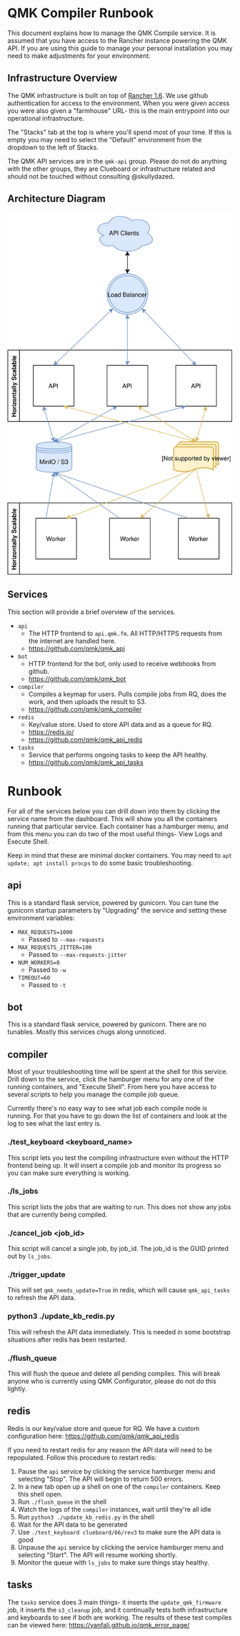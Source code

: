 # QMK Compiler Runbook

This document explains how to manage the QMK Compile service. It is assumed that you have access to the Rancher instance powering the QMK API. If you are using this guide to manage your personal installation you may need to make adjustments for your environment.

## Infrastructure Overview

The QMK infrastructure is built on top of [Rancher 1.6](https://rancher.com/docs/rancher/v1.6/en/). We use github authentication for access to the environment. When you were given access you were also given a "farmhouse" URL- this is the main entrypoint into our operational infrastructure.

The "Stacks" tab at the top is where you'll spend most of your time. If this is empty you may need to select the "Default" environment from the dropdown to the left of Stacks.

The QMK API services are in the `qmk-api` group. Please do not do anything with the other groups, they are Clueboard or infrastructure related and should not be touched without consulting @skullydazed.

## Architecture Diagram

![QMK API Architecture. API Clients speak HTTP to the load balancer, which distributes those requests to API nodes. Those nodes communicate with S3 and RQ to deliver information about jobs to clients. Worker nodes in the background pull jobs from RQ and store the results of those jobs in S3.](https://github.com/qmk/qmk_api/raw/master/docs/architecture.svg?sanitize=true)

## Services

This section will provide a brief overview of the services.

* `api`
    * The HTTP frontend to `api.qmk.fm`. All HTTP/HTTPS requests from the internet are handled here.
    * https://github.com/qmk/qmk_api
* `bot`
    * HTTP frontend for the bot, only used to receive webhooks from github.
    * https://github.com/qmk/qmk_bot
* `compiler`
    * Compiles a keymap for users. Pulls compile jobs from RQ, does the work, and then uploads the result to S3.
    * https://github.com/qmk/qmk_compiler
* `redis`
    * Key/value store. Used to store API data and as a queue for RQ.
    * https://redis.io/
    * https://github.com/qmk/qmk_api_redis
* `tasks`
    * Service that performs ongoing tasks to keep the API healthy.
    * https://github.com/qmk/qmk_api_tasks

# Runbook

For all of the services below you can drill down into them by clicking the service name from the dashboard. This will show you all the containers running that particular service. Each container has a hamburger menu, and from this menu you can do two of the most useful things- View Logs and Execute Shell.

Keep in mind that these are minimal docker containers. You may need to `apt update; apt install procps` to do some basic troubleshooting.

## api

This is a standard flask service, powered by gunicorn. You can tune the gunicorn startup parameters by "Upgrading" the service and setting these environment variables:

* `MAX_REQUESTS=1000`
    * Passed to `--max-requests`
* `MAX_REQUESTS_JITTER=100`
    * Passed to `--max-requests-jitter`
* `NUM_WORKERS=8`
    * Passed to `-w`
* `TIMEOUT=60`
    * Passed to `-t`

## bot

This is a standard flask service, powered by gunicorn. There are no tunables. Mostly this services chugs along unnoticed.

## compiler

Most of your troubleshooting time will be spent at the shell for this service. Drill down to the service, click the hamburger menu for any one of the running containers, and "Execute Shell". From here you have access to several scripts to help you manage the compile job queue.

Currently there's no easy way to see what job each compile node is running. For that you have to go down the list of containers and look at the log to see what the last entry is.

### ./test_keyboard <keyboard_name>

This script lets you test the compiling infrastructure even without the HTTP frontend being up. It will insert a compile job and monitor its progress so you can make sure everything is working.

### ./ls_jobs

This script lists the jobs that are waiting to run. This does not show any jobs that are currently being compiled.

### ./cancel_job <job_id>

This script will cancel a single job, by job_id. The job_id is the GUID printed out by `ls_jobs`.

### ./trigger_update

This will set `qmk_needs_update=True` in redis, which will cause `qmk_api_tasks` to refresh the API data.

### python3 ./update_kb_redis.py

This will refresh the API data immediately. This is needed in some bootstrap situations after redis has been restarted.

### ./flush_queue

This will flush the queue and delete all pending compiles. This will break anyone who is currently using QMK Configurator, please do not do this lightly.

## redis

Redis is our key/value store and queue for RQ. We have a custom configuration here: <https://github.com/qmk/qmk_api_redis>

If you need to restart redis for any reason the API data will need to be repopulated. Follow this procedure to restart redis:

1. Pause the `api` service by clicking the service hamburger menu and selecting "Stop". The API will begin to return 500 errors.
2. In a new tab open up a shell on one of the `compiler` containers. Keep this shell open.
3. Run `./flush_queue` in the shell
4. Watch the logs of the `compiler` instances, wait until they're all idle
5. Run `python3 ./update_kb_redis.py` in the shell
6. Wait for the API data to be generated
7. Use `./test_keyboard clueboard/66/rev3` to make sure the API data is good
8. Unpause the `api` service by clicking the service hamburger menu and selecting "Start". The API will resume working shortly.
9. Monitor the queue with `ls_jobs` to make sure things stay healthy.

## tasks

The `tasks` service does 3 main things- it inserts the `update_qmk_firmware` job, it inserts the `s3_cleanup` job, and it continually tests both infrastructure and keyboards to see if both are working. The results of these test compiles can be viewed here: <https://yanfali.github.io/qmk_error_page/>
